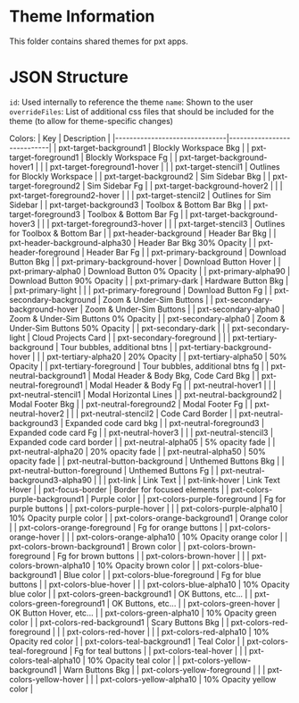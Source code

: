 # Theme Information

This folder contains shared themes for pxt apps.

# JSON Structure

`id`: Used internally to reference the theme
`name`: Shown to the user
`overrideFiles`: List of additional css files that should be included for the theme (to allow for theme-specific changes)

Colors:
| Key                           | Description                |
|-------------------------------|----------------------------|
| pxt-target-background1        | Blockly Workspace Bkg      |
| pxt-target-foreground1        | Blockly Workspace Fg       |
| pxt-target-background-hover1  |                            |
| pxt-target-foreground1-hover  |                            |
| pxt-target-stencil1           | Outlines for Blockly Workspace   |
| pxt-target-background2        | Sim Sidebar Bkg            |
| pxt-target-foreground2        | Sim Sidebar Fg             |
| pxt-target-background-hover2  |                            |
| pxt-target-foreground2-hover  |                            |
| pxt-target-stencil2           | Outlines for Sim Sidebar  |
| pxt-target-background3        | Toolbox & Bottom Bar Bkg   |
| pxt-target-foreground3        | Toolbox & Bottom Bar Fg    |
| pxt-target-background-hover3  |                            |
| pxt-target-foreground3-hover  |                            |
| pxt-target-stencil3           | Outlines for Toolbox & Bottom Bar     |
| pxt-header-background         | Header Bar Bkg             |
| pxt-header-background-alpha30 | Header Bar Bkg 30% Opacity |
| pxt-header-foreground         | Header Bar Fg              |
| pxt-primary-background        | Download Button Bkg        |
| pxt-primary-background-hover  | Download Button Hover      |
| pxt-primary-alpha0            | Download Button 0% Opacity |
| pxt-primary-alpha90           | Download Button 90% Opacity |
| pxt-primary-dark              | Hardware Button Bkg        |
| pxt-primary-light             |                            |
| pxt-primary-foreground        | Download Button Fg         |
| pxt-secondary-background      | Zoom & Under-Sim Buttons   |
| pxt-secondary-background-hover | Zoom & Under-Sim Buttons   |
| pxt-secondary-alpha0          | Zoom & Under-Sim Buttons 0% Opacity |
| pxt-secondary-alpha0          | Zoom & Under-Sim Buttons 50% Opacity |
| pxt-secondary-dark            |                            |
| pxt-secondary-light           | Cloud Projects Card        |
| pxt-secondary-foreground      |                            |
| pxt-tertiary-background       | Tour bubbles, additional btns   |
| pxt-tertiary-background-hover |                            |
| pxt-tertiary-alpha20          | 20% Opacity                |
| pxt-tertiary-alpha50          | 50% Opacity                |
| pxt-tertiary-foreground       | Tour bubbles, additional btns fg |
| pxt-neutral-background1       | Modal Header & Body Bkg, Code Card Bkg |
| pxt-neutral-foreground1       | Modal Header & Body Fg     |
| pxt-neutral-hover1            |                            |
| pxt-neutral-stencil1          | Modal Horizontal Lines     |
| pxt-neutral-background2       | Modal Footer Bkg           |
| pxt-neutral-foreground2       | Modal Footer Fg            |
| pxt-neutral-hover2            |                            |
| pxt-neutral-stencil2          | Code Card Border           |
| pxt-neutral-background3       | Expanded code card bkg     |
| pxt-neutral-foreground3       | Expanded code card Fg      |
| pxt-neutral-hover3            |                            |
| pxt-neutral-stencil3          | Expanded code card border  |
| pxt-neutral-alpha05           | 5% opacity fade            |
| pxt-neutral-alpha20           | 20% opacity fade           |
| pxt-neutral-alpha50           | 50% opacity fade           |
| pxt-neutral-button-background | Unthemed Buttons Bkg       |
| pxt-neutral-button-foreground | Unthemed Buttons Fg        |
| pxt-neutral-background3-alpha90 |                          |
| pxt-link                      | Link Text                  |
| pxt-link-hover                | Link Text Hover            |
| pxt-focus-border              | Border for focused elements |
| pxt-colors-purple-background1 | Purple color               |
| pxt-colors-purple-foreground  | Fg for purple buttons      |
| pxt-colors-purple-hover       |                            |
| pxt-colors-purple-alpha10     | 10% Opacity purple color   |
| pxt-colors-orange-background1 | Orange color               |
| pxt-colors-orange-foreground  | Fg for orange buttons      |
| pxt-colors-orange-hover       |                            |
| pxt-colors-orange-alpha10     | 10% Opacity orange color   |
| pxt-colors-brown-background1  | Brown color                |
| pxt-colors-brown-foreground   | Fg for brown buttons       |
| pxt-colors-brown-hover        |                            |
| pxt-colors-brown-alpha10      | 10% Opacity brown color    |
| pxt-colors-blue-background1   | Blue color                 |
| pxt-colors-blue-foreground    | Fg for blue buttons        |
| pxt-colors-blue-hover         |                            |
| pxt-colors-blue-alpha10       | 10% Opacity blue color     |
| pxt-colors-green-background1  | OK Buttons, etc...         |
| pxt-colors-green-foreground1  | OK Buttons, etc...         |
| pxt-colors-green-hover        | OK Button Hover, etc...    |
| pxt-colors-green-alpha10      | 10% Opacity green color    |
| pxt-colors-red-background1    | Scary Buttons Bkg          |
| pxt-colors-red-foreground     |                            |
| pxt-colors-red-hover          |                            |
| pxt-colors-red-alpha10        | 10% Opacity red color      |
| pxt-colors-teal-background1   | Teal Color                 |
| pxt-colors-teal-foreground    | Fg for teal buttons        |
| pxt-colors-teal-hover         |                            |
| pxt-colors-teal-alpha10       | 10% Opacity teal color     |
| pxt-colors-yellow-background1 | Warn Buttons Bkg           |
| pxt-colors-yellow-foreground  |                            |
| pxt-colors-yellow-hover       |                            |
| pxt-colors-yellow-alpha10     | 10% Opacity yellow color   |
